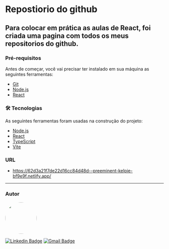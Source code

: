 # Repostiorio do github

## Para colocar em prática as aulas de React, foi criada uma pagina com todos os meus repositorios do github.

### Pré-requisitos

Antes de começar, você vai precisar ter instalado em sua máquina as seguintes ferramentas:
- [Git](https://git-scm.com)
- [Node.js](https://nodejs.org/en/)
- [React](https://pt-br.reactjs.org/)


### 🛠 Tecnologias

As seguintes ferramentas foram usadas na construção do projeto:

- [Node.js](https://nodejs.org/en/)
- [React](https://pt-br.reactjs.org/)
- [TypeScript](https://www.typescriptlang.org/)
- [Vite](https://vitejs.dev/)

### URL
- https://62d3a21f7de22d16cc84d48d--preeminent-kelpie-bf9e9f.netlify.app/

---

### Autor

 <img style="border-radius: 50%;" src="https://avatars.githubusercontent.com/u/45860122?v=4" width="100px;" alt=""/>
 <br />
 
[![Linkedin Badge](https://img.shields.io/badge/-Emerson-blue?style=flat-square&logo=Linkedin&logoColor=white&link=https:/https://www.linkedin.com/in/antonio-emerson-pinheiro-7b59bb37/)](https://www.linkedin.com/in/antonio-emerson-pinheiro-7b59bb37/) 
[![Gmail Badge](https://img.shields.io/badge/-emerson.nessa@gmail.com-c14438?style=flat-square&logo=Gmail&logoColor=white&link=mailto:emerson.nessa@gmail.com)](mailto:emerson.nessa@gmail.com)

